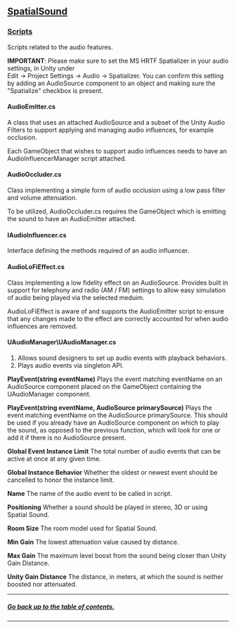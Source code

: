 ## [SpatialSound]()

### [Scripts](Scripts)
Scripts related to the audio features.

**IMPORTANT**: Please make sure to set the MS HRTF Spatializer in your audio settings, in Unity under  
Edit -> Project Settings -> Audio -> Spatializer. You can confirm this setting by adding an AudioSource component to an object and making sure the "Spatialize" checkbox is present.

#### AudioEmitter.cs
A class that uses an attached AudioSource and a subset of the Unity Audio Filters to support applying and managing audio influences, for example occlusion.

Each GameObject that wishes to support audio influences needs to have an AudioInfluencerManager script attached.

#### AudioOccluder.cs
Class implementing a simple form of audio occlusion using a low pass filter and volume attenuation.

To be utilized, AudioOccluder.cs requires the GameObject which is emitting the sound to have an AudioEmitter attached.

#### IAudioInfluencer.cs
Interface defining the methods required of an audio influencer.

#### AudioLoFiEffect.cs
Class implementing a low fidelity effect on an AudioSource. Provides built in support for telephony and radio (AM / FM) settings to allow easy simulation of audio being played via the selected meduim.

AudioLoFiEffect is aware of and supports the AudioEmitter script to ensure that any changes made to the effect are correctly accounted for when audio influences are removed.

#### UAudioManager\UAudioManager.cs
1. Allows sound designers to set up audio events with playback behaviors.
2. Plays audio events via singleton API.

**PlayEvent(string eventName)** Plays the event matching eventName on an AudioSource component placed on the GameObject containing the UAudioManager component.

**PlayEvent(string eventName, AudioSource primarySource)** Plays the event matching eventName on the AudioSource primarySource. This should be used if you already have an AudioSource component on which to play the sound, as opposed to the previous function, which will look for one or add it if there is no AudioSource present.

**Global Event Instance Limit** The total number of audio events that can be active at once at any given time.

**Global Instance Behavior** Whether the oldest or newest event should be cancelled to honor the instance limit.

**Name** The name of the audio event to be called in script.

**Positioning** Whether a sound should be played in stereo, 3D or using Spatial Sound.

**Room Size** The room model used for Spatial Sound.

**Min Gain** The lowest attenuation value caused by distance.

**Max Gain** The maximum level boost from the sound being closer than Unity Gain Distance.

**Unity Gain Distance** The distance, in meters, at which the sound is neither boosted nor attenuated.

---
##### [Go back up to the table of contents.](../../../README.md)
---